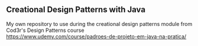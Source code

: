 ## Creational Design Patterns with Java
My own repository to use during the creational design patterns module from Cod3r's Design Patterns course<br>
https://www.udemy.com/course/padroes-de-projeto-em-java-na-pratica/
